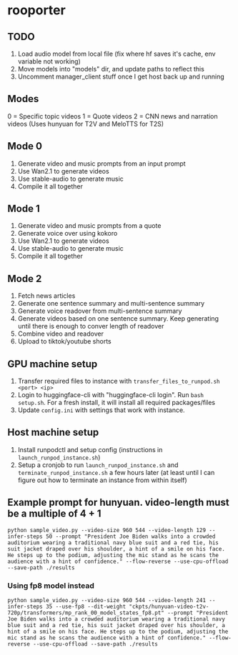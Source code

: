 # rooporter

## TODO
1. Load audio model from local file (fix where hf saves it's cache, env variable not working)
2. Move models into "models" dir, and update paths to reflect this
3. Uncomment manager_client stuff once I get host back up and running

## Modes
0 = Specific topic videos 
1 = Quote videos
2 = CNN news and narration videos (Uses hunyuan for T2V and MeloTTS for T2S)

## Mode 0
1. Generate video and music prompts from an input prompt
2. Use Wan2.1 to generate videos
3. Use stable-audio to generate music
4. Compile it all together

## Mode 1
1. Generate video and music prompts from a quote
2. Generate voice over using kokoro
3. Use Wan2.1 to generate videos
4. Use stable-audio to generate music
5. Compile it all together

## Mode 2
1. Fetch news articles
2. Generate one sentence summary and multi-sentence summary
3. Generate voice readover from multi-sentence summary
4. Generate videos based on one sentence summary. Keep generating until there is enough to conver length of readover
5. Combine video and readover
6. Upload to tiktok/youtube shorts

## GPU machine setup
1. Transfer required files to instance with `transfer_files_to_runpod.sh <port> <ip>`
2. Login to huggingface-cli with "huggingface-cli login". Run `bash setup.sh`. For a fresh install, it will install all required packages/files
3. Update `config.ini` with settings that work with instance.

## Host machine setup
1. Install runpodctl and setup config (instructions in `launch_runpod_instance.sh`)
2. Setup a cronjob to run `launch_runpod_instance.sh` and `terminate_runpod_instance.sh` a few hours later (at least until I can figure out how to terminate an instance from within itself)

## Example prompt for hunyuan. video-length must be a multiple of 4 + 1
`python sample_video.py --video-size 960 544 --video-length 129 --infer-steps 50 --prompt "President Joe Biden walks into a crowded auditorium wearing a traditional navy blue suit and a red tie, his suit jacket draped over his shoulder, a hint of a smile on his face. He steps up to the podium, adjusting the mic stand as he scans the audience with a hint of confidence." --flow-reverse --use-cpu-offload --save-path ./results`

### Using fp8 model instead
`python sample_video.py --video-size 960 544 --video-length 241 --infer-steps 35 --use-fp8 --dit-weight "ckpts/hunyuan-video-t2v-720p/transformers/mp_rank_00_model_states_fp8.pt" --prompt "President Joe Biden walks into a crowded auditorium wearing a traditional navy blue suit and a red tie, his suit jacket draped over his shoulder, a hint of a smile on his face. He steps up to the podium, adjusting the mic stand as he scans the audience with a hint of confidence." --flow-reverse
--use-cpu-offload --save-path ./results`
